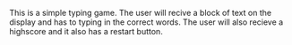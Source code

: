 
This is a simple typing game. The user will recive a block of text on the display
and has to typing in the correct words. The user will also recieve a highscore
and it also has a restart button.
